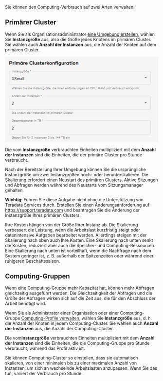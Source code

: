 Sie können den Computing-Verbrauch auf zwei Arten verwalten:

Primärer Cluster
----------------

Wenn Sie als Organisationsadministrator [eine Umgebung erstellen](qiv1640281527006.md), wählen Sie **Instanzgröße** aus, also die Größe jedes Knotens im primären Cluster. Sie wählen auch **Anzahl der Instanzen** aus, die Anzahl der Knoten auf dem primären Cluster.

![Primäre Clusterkonfiguration](Images/gll1702346957371.png)

Die vom **Instanzgröße** verbrauchten Einheiten multipliziert mit dem **Anzahl der Instanzen** sind die Einheiten, die der primäre Cluster pro Stunde verbraucht.

Nach der Bereitstellung Ihrer Umgebung können Sie die ursprüngliche Instanzgröße um zwei Instanzgrößen hoch- oder herunterskalieren. Die Skalierung erfordert einen Neustart des primären Clusters. Aktive Sitzungen und Abfragen werden während des Neustarts vom Sitzungsmanager gehalten.

**Wichtig**: Führen Sie diese Aufgabe nicht ohne die Unterstützung von Teradata Services durch. Erstellen Sie einen Änderungsanforderung auf <https://support.teradata.com> und beantragen Sie die Änderung der Instanzgröße Ihres primären Clusters.

Ihre Kosten hängen von der Größe Ihrer Instanz ab. Die Skalierung verbessert die Leistung, wenn die Arbeitslast kurzfristig steigt oder datenintensive Aufgaben bearbeitet werden. Allerdings steigen mit der Skalierung nach oben auch Ihre Kosten. Eine Skalierung nach unten senkt die Kosten, reduziert aber auch die Speicher- und Computing-Ressourcen. Eine Skalierung nach unten ist vorteilhaft, wenn die Nachfrage nach dem System geringer ist, z. B. außerhalb der Spitzenzeiten oder während einer ruhigeren Geschäftssaison.

Computing-Gruppen
-----------------

Wenn eine Computing-Gruppe mehr Kapazität hat, können mehr Abfragen gleichzeitig ausgeführt werden. Die Gleichzeitigkeit der Abfragen und die Größe der Abfragen wirken sich auf die Zeit aus, die für den Abschluss der Arbeit benötigt wird.

Wenn Sie als Administrator einer Organisation oder einer Computing-Gruppe [Computing-Profile verwalten](dvl1640281718303.md), wählen Sie **Instanzgröße** aus, d. h. die Anzahl der Knoten in jedem Computing-Cluster. Sie wählen auch **Anzahl der Instanzen** aus, die Anzahl der Computing-Cluster.

Die vom**Instanzgröße** verbrauchten Einheiten multipliziert mit dem **Anzahl der Instanzen** sind die Einheiten, die die Computing-Gruppe pro Stunde verbraucht, während das Profil aktiv ist.

Sie können Computing-Cluster so einstellen, dass sie automatisch skalieren, von einer minimalen bis zu einer maximalen Anzahl von Instanzen, um sich an wechselnde Arbeitslasten anzupassen. Wenn Sie das tun, variiert der Verbrauch pro Stunde.
